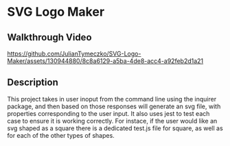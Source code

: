 # SVG Logo Maker


## Walkthrough Video





https://github.com/JulianTymeczko/SVG-Logo-Maker/assets/130944880/8c8a6129-a5ba-4de8-acc4-a92feb2d1a21




## Description

This project takes in user inoput from the command line using the inquirer package, and then based on those responses will generate an svg file, with properties
corresponding to the user input. It also uses jest to test each case to ensure it is working correctly. For instace, if the user would like an svg
shaped as a square there is a dedicated test.js file for square, as well as for each of the other types of shapes. 


